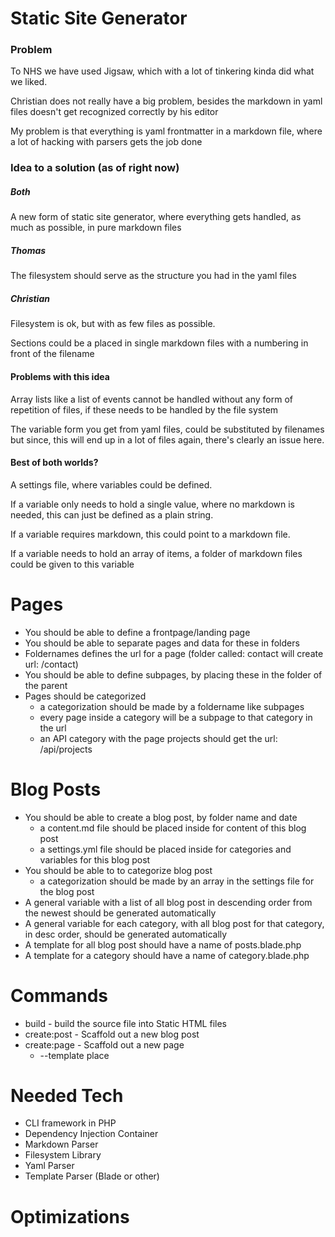 # Static Site Generator

### Problem
To NHS we have used Jigsaw, which with a lot of tinkering kinda did what we liked.

Christian does not really have a big problem, besides the markdown in yaml files doesn't 
get recognized correctly by his editor

My problem is that everything is yaml frontmatter in a markdown file, where a lot of
hacking with parsers gets the job done

### Idea to a solution (as of right now)

##### Both
A new form of static site generator, where everything gets handled, as much as possible,
in pure markdown files

##### Thomas
The filesystem should serve as the structure you had in the yaml files

##### Christian
Filesystem is ok, but with as few files as possible.

Sections could be a placed in single markdown files with a numbering in front of the filename


#### Problems with this idea
Array lists like a list of events cannot be handled without any form of repetition of files, if 
these needs to be handled by the file system

The variable form you get from yaml files, could be substituted by filenames but since,
this will end up in a lot of files again, there's clearly an issue here.

#### Best of both worlds?

A settings file, where variables could be defined.

If a variable only needs to hold a single value, where no markdown is needed, this can just
be defined as a plain string.

If a variable requires markdown, this could point to a markdown file.

If a variable needs to hold an array of items, a folder of markdown files could be given to this variable



# Pages
- You should be able to define a frontpage/landing page
- You should be able to separate pages and data for these in folders
- Foldernames defines the url for a page (folder called: contact will create url: /contact)
- You should be able to define subpages, by placing these in the folder of the parent
- Pages should be categorized
    - a categorization should be made by a foldername like subpages
    - every page inside a category will be a subpage to that category in the url
    - an API category with the page projects should get the url: /api/projects


# Blog Posts
- You should be able to create a blog post, by folder name and date
    - a content.md file should be placed inside for content of this blog post
    - a settings.yml file should be placed inside for categories and variables for this blog post
- You should be able to to categorize blog post
     - a categorization should be made by an array in the settings file for the blog post
- A general variable with a list of all blog post in descending order from the newest should be generated automatically
- A general variable for each category, with all blog post for that category, in desc order, should be generated automatically
- A template for all blog post should have a name of posts.blade.php
- A template for a category should have a name of category.blade.php

# Commands
- build - build the source file into Static HTML files
- create:post - Scaffold out a new blog post
- create:page - Scaffold out a new page
    - --template place 

# Needed Tech
- CLI framework in PHP
- Dependency Injection Container
- Markdown Parser
- Filesystem Library
- Yaml Parser
- Template Parser (Blade or other)

# Optimizations



